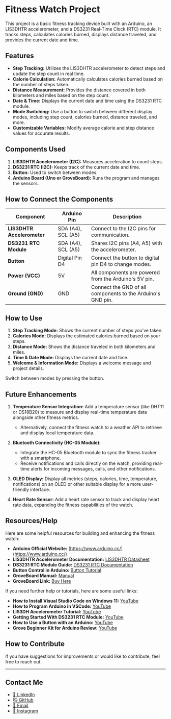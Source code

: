 # Fitness Watch Project

This project is a basic fitness tracking device built with an Arduino, an LIS3DHTR accelerometer, and a DS3231 Real-Time Clock (RTC) module. It tracks steps, calculates calories burned, displays distance traveled, and provides the current date and time.

## Features

- **Step Tracking:** Utilizes the LIS3DHTR accelerometer to detect steps and update the step count in real time.
- **Calorie Calculation:** Automatically calculates calories burned based on the number of steps taken.
- **Distance Measurement:** Provides the distance covered in both kilometers and miles based on the step count.
- **Date & Time:** Displays the current date and time using the DS3231 RTC module.
- **Mode Switching:** Use a button to switch between different display modes, including step count, calories burned, distance traveled, and more.
- **Customizable Variables:** Modify average calorie and step distance values for accurate results.

## Components Used

1. **LIS3DHTR Accelerometer (I2C):** Measures acceleration to count steps.
2. **DS3231 RTC (I2C):** Keeps track of the current date and time.
3. **Button:** Used to switch between modes.
4. **Arduino Board (Uno or GroveBoard):** Runs the program and manages the sensors.

## How to Connect the Components

| Component                 | Arduino Pin                 | Description                                       |
|---------------------------|-----------------------------|---------------------------------------------------|
| **LIS3DHTR Accelerometer** | SDA (A4), SCL (A5)          | Connect to the I2C pins for communication.        |
| **DS3231 RTC Module**      | SDA (A4), SCL (A5)          | Shares I2C pins (A4, A5) with the accelerometer.  |
| **Button**                 | Digital Pin D4              | Connect the button to digital pin D4 to change modes. |
| **Power (VCC)**            | 5V                         | All components are powered from the Arduino's 5V pin. |
| **Ground (GND)**           | GND                        | Connect the GND of all components to the Arduino's GND pin. |

## How to Use

1. **Step Tracking Mode:** Shows the current number of steps you’ve taken.
2. **Calories Mode:** Displays the estimated calories burned based on your steps.
3. **Distance Mode:** Shows the distance traveled in both kilometers and miles.
4. **Time & Date Mode:** Displays the current date and time.
5. **Welcome & Information Mode:** Displays a welcome message and project details.

Switch between modes by pressing the button.

## Future Enhancements

1. **Temperature Sensor Integration:** Add a temperature sensor (like DHT11 or DS18B20) to measure and display real-time temperature data alongside other fitness metrics.
   - Alternatively, connect the fitness watch to a weather API to retrieve and display local temperature data.

2. **Bluetooth Connectivity (HC-05 Module):** 
   - Integrate the HC-05 Bluetooth module to sync the fitness tracker with a smartphone.
   - Receive notifications and calls directly on the watch, providing real-time alerts for incoming messages, calls, and other notifications.

3. **OLED Display:** Display all metrics (steps, calories, time, temperature, notifications) on an OLED or other suitable display for a more user-friendly interface.

4. **Heart Rate Sensor:** Add a heart rate sensor to track and display heart rate data, expanding the fitness capabilities of the watch.

## Resources/Help

Here are some helpful resources for building and enhancing the fitness watch:

- **Arduino Official Website:** [https://www.arduino.cc/](https://www.arduino.cc/)
- **LIS3DHTR Accelerometer Documentation:** [LIS3DHTR Datasheet](https://www.st.com/resource/en/datasheet/lis3dh.pdf)
- **DS3231 RTC Module Guide:** [DS3231 RTC Documentation](https://lastminuteengineers.com/ds3231-rtc-arduino-tutorial/)
- **Button Control in Arduino:** [Button Tutorial](https://www.arduino.cc/en/Tutorial/BuiltInExamples/Button)
- **GroveBoard Manual:** [Manual](https://files.seeedstudio.com/wiki/Grove-Beginner-Kit-For-Arduino/res/Grove-Beginner-Kit-For-ArduinoPDF.pdf)
- **GroveBoard Link:** [Buy Here](https://www.seeedstudio.com/Grove-Beginner-Kit-for-Arduino-p-4549.html)

If you need further help or tutorials, here are some useful links:

- **How to Install Visual Studio Code on Windows 11:** [YouTube](https://www.youtube.com/watch?v=cu_ykIfBprI)
- **How to Program Arduino in VSCode:** [YouTube](https://www.youtube.com/watch?v=dany7ae_0ks)
- **LIS3DH Accelerometer Tutorial:** [YouTube](https://www.youtube.com/watch?v=C09hG8OCBEk)
- **Getting Started With DS3231 RTC Module:** [YouTube](https://www.youtube.com/watch?v=RoSVrVVMy0c)
- **How to Use a Button with an Arduino:** [YouTube](https://www.youtube.com/watch?v=yBgMJssXqHY)
- **Grove Beginner Kit for Arduino Review:** [YouTube](https://www.youtube.com/watch?v=QiezoTmvlIc)

## How to Contribute

If you have suggestions for improvements or would like to contribute, feel free to reach out.

---

## Contact Me

- [💼 LinkedIn](https://www.linkedin.com/in/karanveer-panesar-0203a1247/)
- [🐱 GitHub](https://github.com/kpanesar88)
- [📧 Email](mailto:karanveerpanesar04@gmail.com)
- [📸 Instagram](https://www.instagram.com/zorzex?igsh=MWJtdXZ3MTFrZHdpbQ%3D%3D&utm_source=qr)
